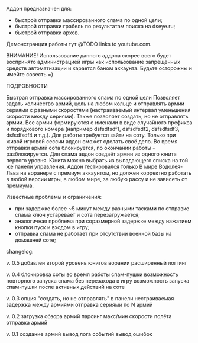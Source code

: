 Аддон предназначен для:
  -  быстрой отправки массированного спама по одной цели;
  -  быстрой отправки грабель по результатам поиска на dseye.ru;
  -  быстрой отправки архов.

Демонстранция работы тут @TODO links to youtube.com.

ВНИМАНИЕ! Использование данного аддона скорее всего будет воспринято администрацией игры как использование запрещённых средств автоматизации и карается баном аккаунта.
Будьте осторожны и имейте совесть =)

ПОДРОБНОСТИ

Быстрая отправка массированного спама по одной цели
Позволяет задать количество армий, цель на любом кольце и отправлять армии сериями с разными скоростями (настраиваемый интервал уменьшения скорости между сериями).
Также позволяет создать, но не отправлять армии.
Все армии формируются с именами в виде случайного префикса и порядкового номера (например dsfsdfsdf1, dsfsdfsdf2, dsfsdfsdf3, dsfsdfsdf4 и т.д.).
Для работы требуется зайти на соту. Только при живой игровой сессии аддон сможет сделать своё дело.
Во время отправки армий сота блокируется, по окончании работы - разблокируется.
Для спама аддон создаёт армии из одного юнита первого уровня. Юнита можно выбрать из выпадающего списка на той же панели управления.
Аддон тестировался только В мире Водолея-Льва на воранере с премиум аккаунтом, но должен корректно работать в любой версии игры, в любом мире, за любую рассу и не зависеть от премиума.


Известные проблемы и ограничения:
- при задержке более ~5 минут между разными тасками по отправке спама ключ устаревает и сота перезагружается;
- аналогичная проблема при соразмерной задержке между нажатием кнопки пуск и входом в игру;
- отправка спама не работает при отсутствии военной базы на домашней соте;


changelog:

v. 0.5
добавлен второй уровень юнитов ворании
расширенный логгинг


v. 0.4
блокировка соты во время работы спам-пушки
возможность повторного запуска спама без перезахода в игру
возможность запуска спам-пушки после активных действий на соте


v. 0.3
опция "создать, но не отправлять" в панели
нестраиваемая задержка между армиями
отправка сериями по N армий


v. 0.2
загрузка обзора армий
парсинг макс/мин скорости полёта
отправка армий


v. 0.1
создание армий
вывод лога событий
вывод ошибок
